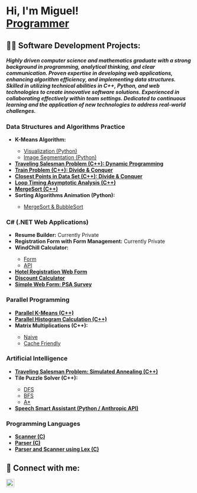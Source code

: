 <h1>Hi, I'm Miguel! <br/><a href="https://github.com/Mluna111">Programmer</a></h1>

<h2>👨‍💻 Software Development Projects:</h2>

<h5>Highly driven computer science and mathematics graduate with a strong background in programming, analytical thinking, and clear communication. Proven expertise in developing web applications, enhancing algorithm efficiency, and implementing data structures. Skilled in utilizing technical abilities in C++, Python, and web technologies to create innovative software solutions. Experienced in collaborating effectively within team settings. Dedicated to continuous learning and the application of new technologies to address real-world challenges.</h5>

<!-- 
Proficient in parallel programming, artificial intelligence, and software development best practices.
-->

<h3>Data Structures and Algorithms Practice</h3>
<ul>
  <li><b>K-Means Algorithm:</b></li>
  <ul>
    <li><a href="https://github.com/Mluna111/K-Means">Visualization (Python)</a></li>
    <li><a href="https://github.com/Mluna111/KMeans-ImageSegmentation">Image Segmentation (Python)</a></li>
  </ul>
  <li><a href="https://github.com/Mluna111/Traveling-Salesman-Problem-Dynamic-Programming-"><b>Traveling Salesman Problem (C++): Dynamic Programming</b></a></li>
  <li><a href="https://github.com/Mluna111/Train-Problem-Divide-and-Conquer"><b>Train Problem (C++): Divide & Conquer</b></a></li>
  <li><a href="https://github.com/Mluna111/Closest-Points-Devide-and-Conquer-"><b>Closest Points in Data Set (C++): Divide & Conquer</b></a></li>
  <li><a href="https://github.com/Mluna111/Timing-Loops-Asymptotic-Analysis-"><b>Loop Timing Asymptotic Analysis (C++)</b></a></li>
  <li><a href="https://github.com/Mluna111/MergeSort"><b>MergeSort (C++)</b></a></li>
  <li><b>Sorting Algorithms Animation (Python):</b></li>
  <ul>
    <li><a href="https://github.com/Mluna111/Sorting-Algorithms-Animated">MergeSort & BubbleSort</a></li>
  </ul>
</ul>

<h3>C# (.NET Web Applications)</h3>
<ul>
  <li><b>Resume Builder:</b> Currently Private</li>
  <li><b>Registration Form with Form Management:</b> Currently Private</li>
  <li><b>WindChill Calculator:</b></li>
  <ul>
    <li><a href="https://github.com/Mluna111/WindChill-Calculator-Form">Form</a></li>
    <li><a href="https://github.com/Mluna111/WindChill-Calculator-API">API</a></li>
  </ul>
  <li><a href="https://github.com/Mluna111/Hotel-Reservations-Form"><b>Hotel Registration Web Form</b></a></li>
  <li><a href="https://github.com/Mluna111/Discount-Calcuator"><b>Discount Calculator</b></a></li>
  <li><a href="https://github.com/Mluna111/PSCA-Annual-Sruvey"><b>Simple Web Form: PSA Survey</b></a></li>
</ul>

<h3>Parallel Programming</h3>
<ul>
  <li><a href="https://github.com/Mluna111/KMeans-Threading"><b>Parallel K-Means (C++)</b></a></li>
  <li><a href="https://github.com/Mluna111/Parallel-Histogram-Calculation"><b>Parallel Histogram Calculation (C++)</b></a></li>
  <li><b>Matrix Multiplications (C++):</b></li>
  <ul>
    <li><a href="https://github.com/Mluna111/Naive-Matrix-Multiplication">Naive</a></li>
    <li><a href="https://github.com/Mluna111/Cache-Friendly-Matrix-Multiply">Cache Friendly</a></li>
  </ul>
</ul>

<h3>Artificial Intelligence</h3>
<ul>
  <li><a href="https://github.com/Mluna111/Traveling-Salesman-Problem-Simulated-Annealing"><b>Traveling Salesman Problem: Simulated Annealing (C++)</b></a></li>
  <li><b>Tile Puzzle Solver (C++):</b></li>
  <ul>
    <li><a href="https://github.com/Mluna111/Tile-Puzzle-Solver-DFS">DFS</a></li>
    <li><a href="https://github.com/Mluna111/Tile-Puzzle-Solver-BFS">BFS</a></li>
    <li><a href="https://github.com/Mluna111/Tile-Puzzle-Solver-A-Star">A*</a></li>
  </ul>
  <li><a href="https://github.com/Mluna111/Speech-Smart-Assistant-Claude"><b>Speech Smart Assistant (Python / Anthropic API)</b></a></li>
</ul>

<h3>Programming Languages</h3>
<ul>
  <li><a href="https://github.com/Mluna111/Scanner"><b>Scanner (C)</b></a></li>
  <li><a href="https://github.com/Mluna111/Parser"><b>Parser (C)</b></a></li>
  <li><a href="https://github.com/Mluna111/Scanner-and-Parser"><b>Parser and Scanner using Lex (C)</b></a></li>
</ul>

<h2> 🤳 Connect with me:</h2>

[<img align="left" alt="JoshMadakor | LinkedIn" width="22px" src="https://cdn.jsdelivr.net/npm/simple-icons@v3/icons/linkedin.svg" />][linkedin]

[linkedin]: https://www.linkedin.com/in/miguel-luna-aa0987261/

<!--

Here are some ideas to get you started:

- 🔭 I’m currently working on ...
- 🌱 I’m currently learning ...
- 👯 I’m looking to collaborate on ...
- 🤔 I’m looking for help with ...
- 💬 Ask me about ...
- 📫 How to reach me: ...
- 😄 Pronouns: ...
- ⚡ Fun fact: ...
-->
